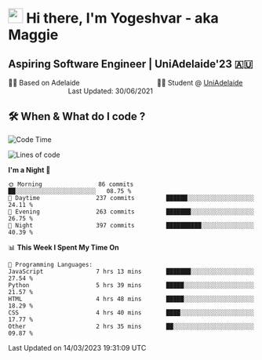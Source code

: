 <h1><img src="https://emojis.slackmojis.com/emojis/images/1531849430/4246/blob-sunglasses.gif?1531849430" width="30"/> Hi there, I'm Yogeshvar - aka Maggie</h1>

## Aspiring Software Engineer | UniAdelaide'23 🇦🇺  
🏂🏻  Based on Adelaide &nbsp;&nbsp;&nbsp;&nbsp;&nbsp;&nbsp;&nbsp;&nbsp;&nbsp;&nbsp;&nbsp;&nbsp;&nbsp;&nbsp;&nbsp;&nbsp;&nbsp;&nbsp;&nbsp;&nbsp;&nbsp;&nbsp;&nbsp;&nbsp;&nbsp;&nbsp;&nbsp;&nbsp;&nbsp;&nbsp;&nbsp;&nbsp;&nbsp;&nbsp;&nbsp;&nbsp;&nbsp;&nbsp;&nbsp;👨‍💻 Student @ [UniAdelaide](https://www.adelaide.edu.au)   &nbsp;&nbsp;&nbsp;&nbsp;&nbsp;&nbsp;&nbsp;&nbsp;&nbsp;&nbsp;&nbsp;&nbsp;&nbsp;&nbsp;&nbsp;&nbsp;&nbsp;&nbsp;&nbsp;&nbsp;&nbsp;&nbsp;&nbsp;&nbsp;&nbsp;&nbsp;&nbsp;&nbsp;&nbsp;&nbsp;&nbsp;Last Updated: 30/06/2021

## 🛠 When & What do I code ?  

<!--START_SECTION:waka-->
![Code Time](http://img.shields.io/badge/Code%20Time-2%2C003%20hrs%2021%20mins-blue)

![Lines of code](https://img.shields.io/badge/From%20Hello%20World%20I%27ve%20Written-3.6%20million%20lines%20of%20code-blue)

**I'm a Night 🦉** 

```text
🌞 Morning                86 commits          ██░░░░░░░░░░░░░░░░░░░░░░░   08.75 % 
🌆 Daytime                237 commits         ██████░░░░░░░░░░░░░░░░░░░   24.11 % 
🌃 Evening                263 commits         ███████░░░░░░░░░░░░░░░░░░   26.75 % 
🌙 Night                  397 commits         ██████████░░░░░░░░░░░░░░░   40.39 % 
```


📊 **This Week I Spent My Time On** 

```text
💬 Programming Languages: 
JavaScript               7 hrs 13 mins       ███████░░░░░░░░░░░░░░░░░░   27.54 % 
Python                   5 hrs 39 mins       █████░░░░░░░░░░░░░░░░░░░░   21.57 % 
HTML                     4 hrs 48 mins       █████░░░░░░░░░░░░░░░░░░░░   18.29 % 
CSS                      4 hrs 40 mins       ████░░░░░░░░░░░░░░░░░░░░░   17.77 % 
Other                    2 hrs 35 mins       ██░░░░░░░░░░░░░░░░░░░░░░░   09.87 % 
```


 Last Updated on 14/03/2023 19:31:09 UTC
<!--END_SECTION:waka-->
